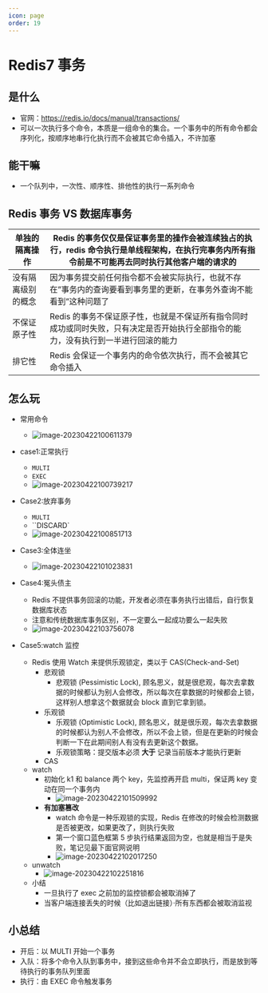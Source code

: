 ```yaml
---
icon: page
order: 19
---
```

# Redis7 事务

## 是什么

- 官网：https://redis.io/docs/manual/transactions/
- 可以一次执行多个命令，本质是一组命令的集合。一个事务中的所有命令都会序列化，按顺序地串行化执行而不会被其它命令插入，不许加塞

## 能干嘛

- 一个队列中，一次性、顺序性、排他性的执行一系列命令

## Redis 事务 VS 数据库事务

| 单独的隔离操作     | Redis 的事务仅仅是保证事务里的操作会被连续独占的执行，redis 命令执行是单线程架构，在执行完事务内所有指令前是不可能再去同时执行其他客户端的请求的 |
| ------------------ | ------------------------------------------------------------------------------------------------------------------------------------------------ |
| 没有隔离级别的概念 | 因为事务提交前任何指令都不会被实际执行，也就不存在”事务内的查询要看到事务里的更新，在事务外查询不能看到”这种问题了                               |
| 不保证原子性       | Redis 的事务不保证原子性，也就是不保证所有指令同时成功或同时失败，只有决定是否开始执行全部指令的能力，没有执行到一半进行回滚的能力               |
| 排它性             | Redis 会保证一个事务内的命令依次执行，而不会被其它命令插入                                                                                       |

## 怎么玩

- 常用命令
  - ![image-20230422100611379](./assets/image-20230422100611379.png)
- case1:正常执行
  - `MULTI`
  - `EXEC`
  - ![image-20230422100739217](./assets/image-20230422100739217.png)

- Case2:放弃事务
  - `MULTI`
  - ``DISCARD`
  - ![image-20230422100851713](./assets/image-20230422100851713.png)
- Case3:全体连坐
  - ![image-20230422101023831](./assets/image-20230422101023831.png)
- Case4:冤头债主
  - Redis 不提供事务回滚的功能，开发者必须在事务执行出错后，自行恢复数据库状态
  - 注意和传统数据库事务区别，不一定要么一起成功要么一起失败
  - ![image-20230422103756078](./assets/image-20230422103756078.png)
- Case5:watch 监控
  - Redis 使用 Watch 来提供乐观锁定，类以于 CAS(Check-and-Set)
    - 悲观锁
      - 悲观锁 (Pessimistic Lock), 顾名思义，就是很悲观，每次去拿数据的时候都认为别人会修改，所以每次在拿数据的时候都会上锁，这样别人想拿这个数据就会 block 直到它拿到锁。
    - 乐观锁
      - 乐观锁 (Optimistic Lock), 顾名思义，就是很乐观，每次去拿数据的时候都认为别人不会修改，所以不会上锁，但是在更新的时候会判断一下在此期间别人有没有去更新这个数据。
      - 乐观锁策略：提交版本必须 **大于** 记录当前版本才能执行更新
    - CAS
  - watch
    - 初始化 k1 和 balance 两个 key，先监控再开启 multi，保证两 key 变动在同一个事务内
      - ![image-20230422101509992](./assets/image-20230422101509992.png)
    - **有加塞篡改**
      - watch 命令是一种乐观锁的实现，Redis 在修改的时候会检测数据是否被更改，如果更改了，则执行失败
      - 第一个窗口蓝色框第 5 步执行结果返回为空，也就是相当于是失败，笔记见最下面官网说明
      - ![image-20230422102017250](./assets/image-20230422102017250.png)
  - unwatch
    - ![image-20230422102251816](./assets/image-20230422102251816.png)
  - 小结
    - 一旦执行了 exec 之前加的监控锁都会被取消掉了
    - 当客户端连接丢失的时候（比如退出链接）·所有东西都会被取消监视

## 小总结

- 开后：以 MULTI 开始一个事务
- 入队：将多个命令入队到事务中，接到这些命令并不会立即执行，而是放到等待执行的事务队列里面
- 执行：由 EXEC 命令触发事务

